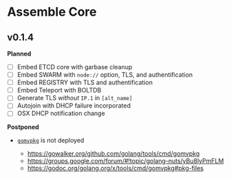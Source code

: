 # Assemble Core

## v0.1.4

**Planned**  
- [ ] Embed ETCD core with garbase cleanup  
- [ ] Embed SWARM with `node://` option, TLS, and authentification  
- [ ] Embed REGISTRY with TLS and authentification  
- [ ] Embed Teleport with BOLTDB  
- [ ] Generate TLS _without_ `IP.1` in `[alt_name]`  
- [ ] Autojoin with DHCP failure incorporated
- [ ] OSX DHCP notification change

**Postponed**  
- [`gomvpkg`](https://godoc.org/golang.org/x/tools/cmd/gomvpkg) is not deployed  

  * <https://gowalker.org/github.com/golang/tools/cmd/gomvpkg>
  * <https://groups.google.com/forum/#!topic/golang-nuts/yBu8lyPmFLM>
  * <https://godoc.org/golang.org/x/tools/cmd/gomvpkg#pkg-files>